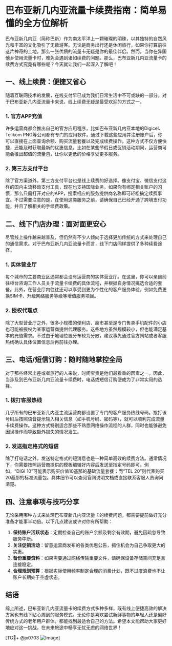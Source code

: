 # 巴布亚新几内亚流量卡续费指南：简单易懂的全方位解析

巴布亚新几内亚（简称巴新）作为南太平洋上一颗璀璨的明珠，以其独特的自然风光和丰富的文化吸引了无数游客。无论是商务出行还是休闲旅行，如果你打算前往这片神奇的土地，那么一张优质的流量卡无疑是你的最佳伴侣。然而，当你在异国他乡使用流量卡时，难免会遇到诸如续费的问题。那么，巴布亚新几内亚流量卡的续费方式究竟有哪些呢？今天就让我们一起深入了解吧！

## 一、线上续费：便捷又省心

随着互联网技术的发展，在线支付早已成为我们日常生活中不可或缺的一部分。对于巴布亚新几内亚流量卡来说，线上续费无疑是最受欢迎的方式之一。

### 1. 官方APP充值

许多运营商都会推出自己的官方应用程序，比如巴布亚新几内亚本地的Digicel、Telikom PNG等公司都有专门的应用软件。通过下载这些应用并注册账户后，你可以直接在上面查询余额、购买流量套餐以及完成续费操作。这种方式不仅方便快捷，还能及时获取最新的优惠信息。比如在某些节假日或促销活动期间，运营商可能会推出超值的流量包，让你以更低的价格享受更多服务。

### 2. 第三方支付平台

除了官方渠道外，第三方支付平台也是线上续费的好选择。像支付宝、微信支付这样的国内主流移动支付工具，现在也支持国际业务。如果你有绑定相关账户的习惯，那么只需打开对应的APP，搜索相应的服务提供商名称即可轻松搞定续费事宜。不过需要注意的是，在使用这类服务之前，请确保自己已经开通了跨境支付功能，并且了解相关的手续费政策。

## 二、线下门店办理：面对面更安心

尽管线上操作越来越普及，但仍然有不少人倾向于选择更加传统的方式来处理自己的通信需求。对于巴布亚新几内亚流量卡而言，线下门店同样提供了多种续费途径。

### 1. 实体营业厅

每个城市的主要商业区通常都会设有运营商的实体营业厅。在这里，你可以亲自前往柜台咨询工作人员关于流量卡续费的具体流程，并根据自身情况挑选合适的套餐。此外，在营业厅内往往还可以享受到更为个性化的客户服务体验，例如免费更换SIM卡、升级网络服务等级等增值服务项目。

### 2. 授权代理点

除了大型营业厅之外，很多小规模的便利店、超市甚至是专门售卖手机配件的小店也可能被授权为某家运营商提供代理服务。这些地方虽然规模较小，但也能满足基本的充值需求。不过由于地理位置分布较为分散，建议事先通过官方网站或者客服热线确认具体位置信息后再前往办理。

## 三、电话/短信订购：随时随地掌控全局

对于那些经常出差或者旅行的人来说，时间宝贵是他们最看重的因素之一。因此，当涉及到巴布亚新几内亚流量卡续费时，电话或短信订购便成为了非常实用的选择。

### 1. 拨打客服热线

几乎所有的巴布亚新几内亚主流运营商都设置了专门的客户服务热线号码。拨打该号码后按照语音提示输入相关信息（如手机号码、密码等），就可以顺利完成流量卡续费操作。这种方式特别适合那些不熟悉网络操作流程的人群，同时也能够避免因误操作而导致额外损失的情况发生。

### 2. 发送指定格式的短信

除了打电话之外，发送特定格式的短消息也是一种简单高效的续费方法。通常情况下，你需要按照运营商提供的模板编辑好内容后发送至指定号码即可。例如，“DIGI 10”可能表示购买价值10基那的基础流量套餐；而“TEL 20”则代表购买20基那的标准流量包。具体细节可以查阅官网说明文档或直接联系客服人员询问清楚。

## 四、注意事项与技巧分享

无论采用哪种方式来处理巴布亚新几内亚流量卡的续费问题，都需要提前做好充分准备才能事半功倍。以下几点建议或许对你有所帮助：

1. **保持账户活跃状态**：定期检查自己的账户余额及剩余有效期，避免因疏忽导致服务中断。
2. **关注促销活动**：留意运营商发布的各类优惠公告，抓住机会为自己争取更大的实惠。
3. **备份重要资料**：如果需要通过网络传输重要文件，请确保设备存储空间充足且连接稳定。
4. **合理规划预算**：根据实际使用频率制定合理的消费计划，既不过度浪费也不让账户长期处于空虚状态。

## 结语

综上所述，巴布亚新几内亚流量卡的续费方式多种多样，既有线上便捷高效的解决方案也有线下贴心周到的服务模式。无论你是喜欢尝试新鲜事物的年轻人还是偏好传统方式的老年用户群体，都能找到最适合自己的方法。希望本文能帮助大家更好地应对这一挑战，在未来旅途中畅享无忧无虑的网络世界！

[TG💪+ @jx0703 ![Image](https://github.com/user-attachments/assets/dbca1d08-cadb-493c-b0ec-ad6f7a83f270)]
